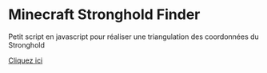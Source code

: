 Minecraft Stronghold Finder
===========================

Petit script en javascript pour réaliser une triangulation des coordonnées du Stronghold

[Cliquez ici](http://dakurei.github.io/game-stronghold_finder/)
